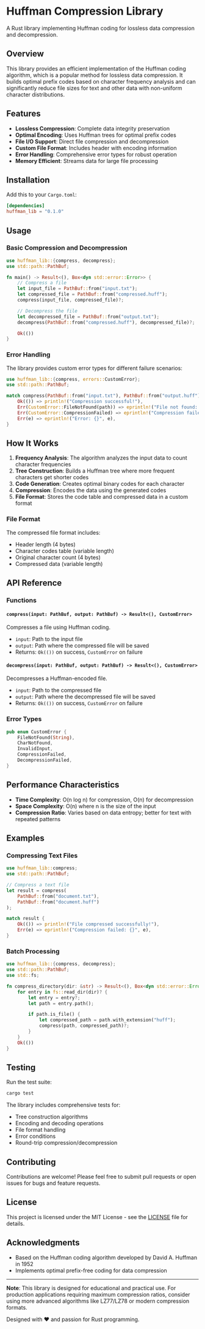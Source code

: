 # Huffman Compression Library

A Rust library implementing Huffman coding for lossless data compression and decompression.

## Overview

This library provides an efficient implementation of the Huffman coding algorithm, which is a popular method for lossless data compression. It builds optimal prefix codes based on character frequency analysis and can significantly reduce file sizes for text and other data with non-uniform character distributions.

## Features

- **Lossless Compression**: Complete data integrity preservation
- **Optimal Encoding**: Uses Huffman trees for optimal prefix codes
- **File I/O Support**: Direct file compression and decompression
- **Custom File Format**: Includes header with encoding information
- **Error Handling**: Comprehensive error types for robust operation
- **Memory Efficient**: Streams data for large file processing

## Installation

Add this to your `Cargo.toml`:

```toml
[dependencies]
huffman_lib = "0.1.0"
```

## Usage

### Basic Compression and Decompression

```rust
use huffman_lib::{compress, decompress};
use std::path::PathBuf;

fn main() -> Result<(), Box<dyn std::error::Error>> {
    // Compress a file
    let input_file = PathBuf::from("input.txt");
    let compressed_file = PathBuf::from("compressed.huff");
    compress(input_file, compressed_file)?;

    // Decompress the file
    let decompressed_file = PathBuf::from("output.txt");
    decompress(PathBuf::from("compressed.huff"), decompressed_file)?;

    Ok(())
}
```

### Error Handling

The library provides custom error types for different failure scenarios:

```rust
use huffman_lib::{compress, errors::CustomError};
use std::path::PathBuf;

match compress(PathBuf::from("input.txt"), PathBuf::from("output.huff")) {
    Ok(()) => println!("Compression successful!"),
    Err(CustomError::FileNotFound(path)) => eprintln!("File not found: {}", path),
    Err(CustomError::CompressionFailed) => eprintln!("Compression failed"),
    Err(e) => eprintln!("Error: {}", e),
}
```

## How It Works

1. **Frequency Analysis**: The algorithm analyzes the input data to count character frequencies
2. **Tree Construction**: Builds a Huffman tree where more frequent characters get shorter codes
3. **Code Generation**: Creates optimal binary codes for each character
4. **Compression**: Encodes the data using the generated codes
5. **File Format**: Stores the code table and compressed data in a custom format

### File Format

The compressed file format includes:
- Header length (4 bytes)
- Character codes table (variable length)
- Original character count (4 bytes)
- Compressed data (variable length)

## API Reference

### Functions

#### `compress(input: PathBuf, output: PathBuf) -> Result<(), CustomError>`

Compresses a file using Huffman coding.

- `input`: Path to the input file
- `output`: Path where the compressed file will be saved
- Returns: `Ok(())` on success, `CustomError` on failure

#### `decompress(input: PathBuf, output: PathBuf) -> Result<(), CustomError>`

Decompresses a Huffman-encoded file.

- `input`: Path to the compressed file
- `output`: Path where the decompressed file will be saved
- Returns: `Ok(())` on success, `CustomError` on failure

### Error Types

```rust
pub enum CustomError {
    FileNotFound(String),
    CharNotFound,
    InvalidInput,
    CompressionFailed,
    DecompressionFailed,
}
```

## Performance Characteristics

- **Time Complexity**: O(n log n) for compression, O(n) for decompression
- **Space Complexity**: O(n) where n is the size of the input
- **Compression Ratio**: Varies based on data entropy; better for text with repeated patterns

## Examples

### Compressing Text Files

```rust
use huffman_lib::compress;
use std::path::PathBuf;

// Compress a text file
let result = compress(
    PathBuf::from("document.txt"),
    PathBuf::from("document.huff")
);

match result {
    Ok(()) => println!("File compressed successfully!"),
    Err(e) => eprintln!("Compression failed: {}", e),
}
```

### Batch Processing

```rust
use huffman_lib::{compress, decompress};
use std::path::PathBuf;
use std::fs;

fn compress_directory(dir: &str) -> Result<(), Box<dyn std::error::Error>> {
    for entry in fs::read_dir(dir)? {
        let entry = entry?;
        let path = entry.path();

        if path.is_file() {
            let compressed_path = path.with_extension("huff");
            compress(path, compressed_path)?;
        }
    }
    Ok(())
}
```

## Testing

Run the test suite:

```bash
cargo test
```

The library includes comprehensive tests for:
- Tree construction algorithms
- Encoding and decoding operations
- File format handling
- Error conditions
- Round-trip compression/decompression

## Contributing

Contributions are welcome! Please feel free to submit pull requests or open issues for bugs and feature requests.

## License

This project is licensed under the MIT License - see the [LICENSE](LICENSE) file for details.

## Acknowledgments

- Based on the Huffman coding algorithm developed by David A. Huffman in 1952
- Implements optimal prefix-free coding for data compression

---

**Note**: This library is designed for educational and practical use. For production applications requiring maximum compression ratios, consider using more advanced algorithms like LZ77/LZ78 or modern compression formats.

Designed with ❤️ and passion for Rust programming.
